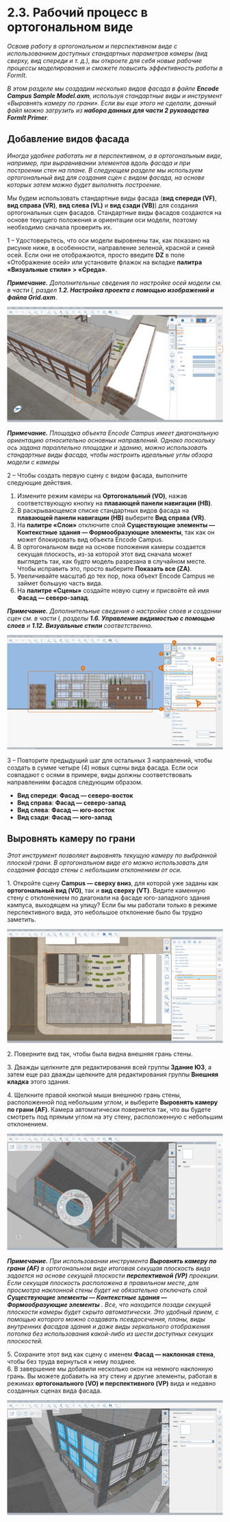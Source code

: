 # 2.3. Рабочий процесс в ортогональном виде

_Освоив работу в ортогональном и перспективном виде с использованием доступных стандартных параметров камеры (вид сверху, вид спереди и т. д.), вы откроете для себя новые рабочие процессы моделирования и сможете повысить эффективность работы в FormIt._

_В этом разделе мы создадим несколько видов фасада в файле_ _**Encode Campus Sample Model.axm**, используя стандартные виды и инструмент «Выровнять камеру по грани». Если вы еще этого не сделали, данный файл можно загрузить из_ _**набора данных для части 2 руководства FormIt Primer**._

## Добавление видов фасада

_Иногда удобнее работать не в перспективном, а в ортогональным виде, например, при выравнивании элементов вдоль фасада и при построении стен на плане. В следующем разделе мы используем ортогональный вид для создания сцен с видом фасада, на основе которых затем можно будет выполнять построение._

Мы будем использовать стандартные виды фасада (**вид спереди (VF)**, **вид справа (VR)**, **вид слева (VL)** и **вид сзади (VB)**) для создания ортогональных сцен фасадов. Стандартные виды фасадов создаются на основе текущего положения и ориентации оси модели, поэтому необходимо сначала проверить их.

1 – Удостоверьтесь, что оси модели выровнены так, как показано на рисунке ниже, в особенности, направление зеленой, красной и синей осей. Если они не отображаются, просто введите **DZ** в поле «Отображение осей» или установите флажок на вкладке **палитра «Визуальные стили» > «Среда»**.

_**Примечание.**_ _Дополнительные сведения по настройке осей модели см. в части I, раздел_ _**1.2. Настройка проекта с помощью изображений и файла Grid.axm**_.

![](<../../.gitbook/assets/0 (7).png>)

_**Примечание.** Площадка объекта Encode Campus имеет диагональную ориентацию относительно основных направлений. Однако поскольку ось задана параллельно площадке и зданию, можно использовать стандартные виды фасада, чтобы настроить идеальные углы обзора модели с камеры_

2 – Чтобы создать первую сцену с видом фасада, выполните следующие действия.

1. Измените режим камеры на **Ортогональный (VO)**, нажав соответствующую кнопку на **плавающей панели навигации (HB)**.
2. В раскрывающемся списке стандартных видов фасада на **плавающей панели навигации (HB)** выберите **Вид справа (VR)**.
3. На **палитре «Слои»** отключите слой **Существующие элементы — Контекстные здания — Формообразующие элементы**, так как он может блокировать вид объекта Encode Campus.
4. В ортогональном виде на основе положения камеры создается секущая плоскость, из-за которой этот вид сначала может выглядеть так, как будто модель разрезана в случайном месте. Чтобы исправить это, просто выберите **Показать все (ZA)**.
5. Увеличивайте масштаб до тех пор, пока объект Encode Campus не займет большую часть вида.
6. На **палитре «Сцены»** создайте новую сцену и присвойте ей имя **Фасад — северо-запад**.

_**Примечание.**_ _Дополнительные сведения о настройке слоев и создании сцен см. в части I, разделы_ _**1.6. Управление видимостью с помощью слоев**_ _и_ _**1.12. Визуальные стили** соответственно._

![](<../../.gitbook/assets/1 (10) (1).png>)

3 – Повторите предыдущий шаг для остальных 3 направлений, чтобы создать в сумме четыре (4) новых сцены вида фасада. Если оси совпадают с осями в примере, виды должны соответствовать направлениям фасадов следующим образом.

* **Вид спереди**: **Фасад — северо-восток**
* **Вид справа**: **Фасад — северо-запад**
* **Вид слева**: **Фасад — юго-восток**
* **Вид сзади**: **Фасад — юго-запад**

## **Выровнять камеру по грани**

_Этот инструмент позволяет выровнять текущую камеру по выбранной плоской грани. В ортогональном виде его можно использовать для создания фасада стены с небольшим отклонением от оси._

1. Откройте сцену **Campus — сверху вниз**, для которой уже заданы как **ортогональный вид (VO)**, так и **вид сверху (VT)**. Видите каменную стену с отклонением по диагонали на фасаде юго-западного здания кампуса, выходящем на улицу? Если бы мы работали только в режиме перспективного вида, это небольшое отклонение было бы трудно заметить.

![](<../../.gitbook/assets/2 (8) (1).png>)

2. Поверните вид так, чтобы была видна внешняя грань стены.

3. Дважды щелкните для редактирования всей группы **Здание ЮЗ**, а затем еще раз дважды щелкните для редактирования группы **Внешняя кладка** этого здания.

4. Щелкните правой кнопкой мыши внешнюю грань стены, расположенной под небольшим углом, и выберите **Выровнять камеру по грани (AF)**. Камера автоматически повернется так, что вы будете смотреть под прямым углом на эту стену, расположенную с небольшим отклонением.

![](<../../.gitbook/assets/3 (9).png>)

_**Примечание.**_ _При использовании инструмента_ _**Выровнять камеру по грани**_ _**(AF)**_ _в ортогональном виде итоговая секущая плоскость вида задается на основе секущей плоскости_ _**перспективной (VP)**_ _проекции. Если секущая плоскость расположена в правильном месте, для просмотра наклонной стены будет не обязательно отключать слой_ _**Существующие элементы — Контекстные здания — Формообразующие элементы**_ _. Все, что находится позади секущей плоскости камеры будет скрыто автоматически. Это удобный прием, с помощью которого можно создавать псевдосечения, планы, виды внутренних фасадов здания и даже виды зеркального отображения потолка без использования какой-либо из шести доступных секущих плоскостей._

5. Сохраните этот вид как сцену с именем **Фасад — наклонная стена**, чтобы без труда вернуться к нему позднее.\
6. В завершение мы добавили несколько окон на немного наклонную грань. Вы можете добавить на эту стену и другие элементы, работая в режимах **ортогонального (VO) и перспективного (VP)** вида и недавно созданных сценах вида фасада.

![SW Building with six (6) new windows added along the angled face.](<../../.gitbook/assets/4 (10) (1).png>)
